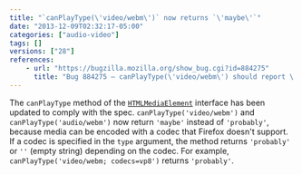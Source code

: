 ```yaml
---
title: "`canPlayType(\'video/webm\')` now returns `\'maybe\'`"
date: "2013-12-09T02:32:17-05:00"
categories: ["audio-video"]
tags: []
versions: ["28"]
references:
    - url: "https://bugzilla.mozilla.org/show_bug.cgi?id=884275"
      title: "Bug 884275 – canPlayType(\'video/webm\') should report \'maybe\' instead of \'probably\'"
---
```

The `canPlayType` method of the [`HTMLMediaElement`](https://developer.mozilla.org/docs/Web/API/HTMLMediaElement) interface has been updated to comply with the spec. `canPlayType('video/webm')` and `canPlayType('audio/webm')` now return `'maybe'` instead of `'probably'`, because media can be encoded with a codec that Firefox doesn't support. If a codec is specified in the `type` argument, the method returns `'probably'` or `''` (empty string) depending on the codec. For example, `canPlayType('video/webm; codecs=vp8')` returns `'probably'`.
